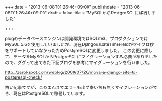 +++
date = "2013-06-08T01:26:46+09:00"
publishdate = "2013-06-08T01:26:46+09:00"
draft = false
title = "MySQLからPostgreSQLに移行しました"

+++

plogのデータベースエンジンは開発環境ではSQLite3、プロダクションではMySQL 5.6を使用していましたが、現在DjangoのDateTimeFieldがマイクロ秒をサポートしていなかったためPostgreSQLに変更しました。
この変更に際して、データをMySQLからPostgreSQLにマイグレーションする必要がありましたので、ググって出てきた下記ブログを参考にマイグレーションを行いました。

http://zerokspot.com/weblog/2008/07/26/move-a-django-site-to-postgresql-check/

古い記事ですが、このまんまでエラーも出ず幸い苦も無くマイグレーションができ、現在はPostgreSQLで稼働しています。
